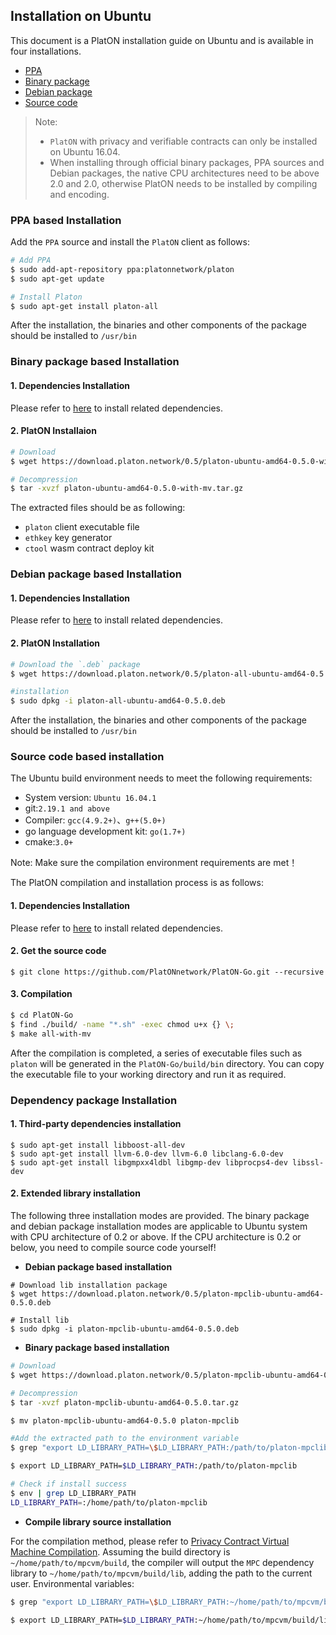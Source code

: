 ## Installation on Ubuntu

This document is a PlatON installation guide on Ubuntu and is available in four installations.

- [PPA](#PPA-based-Installation)
- [Binary package](#Binary-package-based-Installation)
- [Debian package](#Debian-package-based-Installation)
- [Source code](#Source-code-based-Installation)

> Note:
> - `PlatON` with privacy and verifiable contracts can only be installed on Ubuntu 16.04. 
> - When installing through official binary packages, PPA sources and Debian packages, the native CPU architectures need to be above 2.0 and 2.0, otherwise PlatON needs to be installed by compiling and encoding.

### PPA based Installation

Add the `PPA` source and install the `PlatON` client as follows:

```bash
# Add PPA
$ sudo add-apt-repository ppa:platonnetwork/platon
$ sudo apt-get update

# Install Platon
$ sudo apt-get install platon-all
```

After the installation, the binaries and other components of the package should be installed to `/usr/bin`

### Binary package based Installation

#### 1. Dependencies Installation 

Please refer to [here](#Dependency-package-Installation) to install related dependencies.

#### 2. PlatON Installaion

```bash
# Download
$ wget https://download.platon.network/0.5/platon-ubuntu-amd64-0.5.0-with-mv.tar.gz 

# Decompression  
$ tar -xvzf platon-ubuntu-amd64-0.5.0-with-mv.tar.gz 
```

The extracted files should be as following:

- `platon` client executable file 
- `ethkey` key generator 
- `ctool` wasm contract deploy kit 


### Debian package based Installation

#### 1. Dependencies Installation 

Please refer to [here](#Dependency-package-installation) to install related dependencies.

#### 2. PlatON Installation

```bash
# Download the `.deb` package
$ wget https://download.platon.network/0.5/platon-all-ubuntu-amd64-0.5.0.deb 

#installation
$ sudo dpkg -i platon-all-ubuntu-amd64-0.5.0.deb
```

After the installation, the binaries and other components of the package should be installed to `/usr/bin`

### Source code based installation

The Ubuntu build environment needs to meet the following requirements:

- System version: `Ubuntu 16.04.1`
- git:`2.19.1 and above`
- Compiler: `gcc(4.9.2+)`、`g++(5.0+)`
- go language development kit: `go(1.7+)`
- cmake:`3.0+`

Note: Make sure the compilation environment requirements are met！

The PlatON compilation and installation process is as follows:

#### 1. Dependencies Installation 

Please refer to [here](#Dependency-package-Installation) to install related dependencies.

#### 2. Get the source code

```
$ git clone https://github.com/PlatONnetwork/PlatON-Go.git --recursive
```

#### 3. Compilation 

```bash
$ cd PlatON-Go
$ find ./build/ -name "*.sh" -exec chmod u+x {} \;
$ make all-with-mv
```

After the compilation is completed, a series of executable files such as `platon` will be generated in the `PlatON-Go/build/bin` directory. You can copy the executable file to your working directory and run it as required.

### Dependency package Installation

#### 1. **Third-party dependencies installation**

```
$ sudo apt-get install libboost-all-dev
$ sudo apt-get install llvm-6.0-dev llvm-6.0 libclang-6.0-dev
$ sudo apt-get install libgmpxx4ldbl libgmp-dev libprocps4-dev libssl-dev
```
#### 2. **Extended library installation**
The following three installation modes are provided. The binary package and debian package installation modes are applicable to Ubuntu system with CPU architecture of 0.2 or above. If the CPU architecture is 0.2 or below, you need to compile source code yourself!

- **Debian package based installation**

```
# Download lib installation package
$ wget https://download.platon.network/0.5/platon-mpclib-ubuntu-amd64-0.5.0.deb

# Install lib
$ sudo dpkg -i platon-mpclib-ubuntu-amd64-0.5.0.deb
```

- **Binary package based installation**

```bash
# Download 
$ wget https://download.platon.network/0.5/platon-mpclib-ubuntu-amd64-0.5.0.tar.gz

# Decompression 
$ tar -xvzf platon-mpclib-ubuntu-amd64-0.5.0.tar.gz

$ mv platon-mpclib-ubuntu-amd64-0.5.0 platon-mpclib

#Add the extracted path to the environment variable
$ grep "export LD_LIBRARY_PATH=\$LD_LIBRARY_PATH:/path/to/platon-mpclib" ~/.bashrc || echo "export LD_LIBRARY_PATH=\$LD_LIBRARY_PATH:/path/to/platon-mpclib" >> ~/.bashrc

$ export LD_LIBRARY_PATH=$LD_LIBRARY_PATH:/path/to/platon-mpclib

# Check if install success
$ env | grep LD_LIBRARY_PATH
LD_LIBRARY_PATH=:/home/path/to/platon-mpclib
```

- **Compile library source installation**

For the compilation method, please refer to [Privacy Contract Virtual Machine Compilation](https://github.com/PlatONnetwork/privacy-contract-vm#building--installing).
Assuming the build directory is `~/home/path/to/mpcvm/build`, the compiler will output the `MPC` dependency library to `~/home/path/to/mpcvm/build/lib`, adding the path to the current user. Environmental variables:

```bash
$ grep "export LD_LIBRARY_PATH=\$LD_LIBRARY_PATH:~/home/path/to/mpcvm/build/lib" ~/.bashrc || echo "export LD_LIBRARY_PATH=\$LD_LIBRARY_PATH:~/home/path/to/mpcvm/build /lib" >> ~/.bashrc

$ export LD_LIBRARY_PATH=$LD_LIBRARY_PATH:~/home/path/to/mpcvm/build/lib
```

